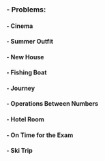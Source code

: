 ### - Problems:

#### - Cinema
#### - Summer Outfit
#### - New House
#### - Fishing Boat
#### - Journey
#### - Operations Between Numbers
#### - Hotel Room
#### - On Time for the Exam
#### - Ski Trip